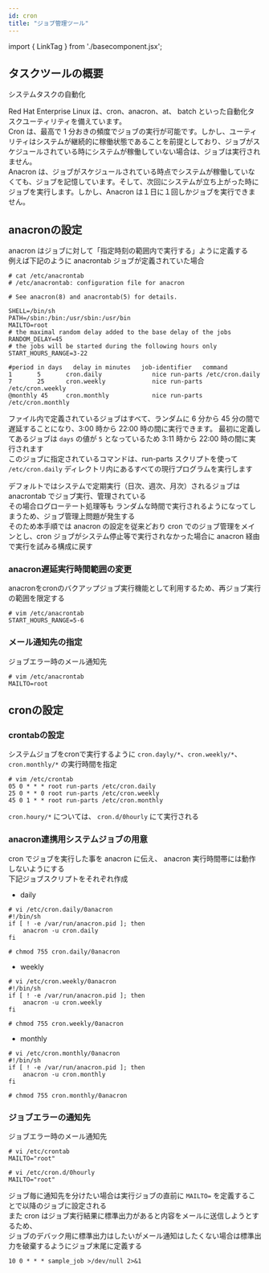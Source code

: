 ```yaml
---
id: cron
title: "ジョブ管理ツール"
---
```

import { LinkTag } from './basecomponent.jsx';

## タスクツールの概要  
<LinkTag url="https://access.redhat.com/documentation/ja-jp/red_hat_enterprise_linux/6/html/deployment_guide/ch-automating_system_tasks">システムタスクの自動化</LinkTag>  

Red Hat Enterprise Linux は、cron、anacron、at、 batch といった自動化タスクユーティリティを備えています。  
Cron は、最高で 1 分おきの頻度でジョブの実行が可能です。しかし、ユーティリティはシステムが継続的に稼働状態であることを前提としており、ジョブがスケジュールされている時にシステムが稼働していない場合は、ジョブは実行されません。  
Anacron は、ジョブがスケジュールされている時点でシステムが稼働していなくても、ジョブを記憶しています。そして、次回にシステムが立ち上がった時にジョブを実行します。しかし、Anacron は１日に１回しかジョブを実行できません。  

## anacronの設定
anacron はジョブに対して「指定時刻の範囲内で実行する」ように定義する  
例えば下記のように anacrontab ジョブが定義されていた場合  

```
# cat /etc/anacrontab
# /etc/anacrontab: configuration file for anacron

# See anacron(8) and anacrontab(5) for details.

SHELL=/bin/sh
PATH=/sbin:/bin:/usr/sbin:/usr/bin
MAILTO=root
# the maximal random delay added to the base delay of the jobs
RANDOM_DELAY=45
# the jobs will be started during the following hours only
START_HOURS_RANGE=3-22

#period in days   delay in minutes   job-identifier   command
1       5       cron.daily              nice run-parts /etc/cron.daily
7       25      cron.weekly             nice run-parts /etc/cron.weekly
@monthly 45     cron.monthly            nice run-parts /etc/cron.monthly
```

ファイル内で定義されているジョブはすべて、ランダムに 6 分から 45 分の間で遅延することになり、3:00 時から 22:00 時の間に実行できます。
最初に定義してあるジョブは `days` の値が `5` となっているため 3:11 時から 22:00 時の間に実行されます  
このジョブに指定されているコマンドは、run-parts スクリプトを使って `/etc/cron.daily` ディレクトリ内にあるすべての現行プログラムを実行します  

デフォルトではシステムで定期実行（日次、週次、月次）されるジョブは anacrontab でジョブ実行、管理されている  
その場合ログローテート処理等も ランダムな時間で実行されるようになってしまうため、ジョブ管理上問題が発生する  
そのため本手順では anacron の設定を従来どおり cron でのジョブ管理をメインとし、cron ジョブがシステム停止等で実行されなかった場合に anacron 経由で実行を試みる構成に戻す  

### anacron遅延実行時間範囲の変更  
anacronをcronのバクアップジョブ実行機能として利用するため、再ジョブ実行の範囲を限定する  

```
# vim /etc/anacrontab
START_HOURS_RANGE=5-6
```

### メール通知先の指定
ジョブエラー時のメール通知先  

```
# vim /etc/anacrontab
MAILTO=root
```

## cronの設定

### crontabの設定
システムジョブをcronで実行するように `cron.dayly/*`、`cron.weekly/*`、`cron.monthly/*` の実行時間を指定  

```
# vim /etc/crontab
05 0 * * * root run-parts /etc/cron.daily
25 0 * * 0 root run-parts /etc/cron.weekly
45 0 1 * * root run-parts /etc/cron.monthly
```

`cron.houry/*` については、 `cron.d/0hourly` にて実行される  

### anacron連携用システムジョブの用意  
 cron でジョブを実行した事を anacron に伝え、 anacron 実行時間帯には動作しないようにする  
下記ジョブスクリプトをそれぞれ作成  

* daily  

```
# vi /etc/cron.daily/0anacron
#!/bin/sh
if [ ! -e /var/run/anacron.pid ]; then
    anacron -u cron.daily
fi

# chmod 755 cron.daily/0anacron
```

* weekly  

```
# vi /etc/cron.weekly/0anacron
#!/bin/sh
if [ ! -e /var/run/anacron.pid ]; then
    anacron -u cron.weekly
fi

# chmod 755 cron.weekly/0anacron
```

* monthly  

```
# vi /etc/cron.monthly/0anacron
#!/bin/sh
if [ ! -e /var/run/anacron.pid ]; then
    anacron -u cron.monthly
fi

# chmod 755 cron.monthly/0anacron
```

### ジョブエラーの通知先
ジョブエラー時のメール通知先  

```
# vi /etc/crontab
MAILTO="root"
```

```
# vi /etc/cron.d/0hourly
MAILTO="root"
```

ジョブ毎に通知先を分けたい場合は実行ジョブの直前に `MAILTO=` を定義することで以降のジョブに設定される  
また cron はジョブ実行結果に標準出力があると内容をメールに送信しようとするため、  
ジョブのデバック用に標準出力はしたいがメール通知はしたくない場合は標準出力を破棄するようにジョブ末尾に定義する  

```
10 0 * * * sample_job >/dev/null 2>&1
```
